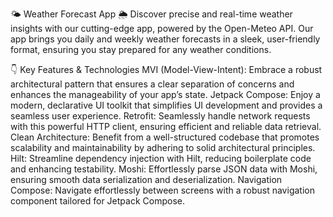 🌤️ Weather Forecast App 🌦️
Discover precise and real-time weather insights with our cutting-edge app, powered by the Open-Meteo API. Our app brings you daily and weekly weather forecasts in a sleek, user-friendly format, ensuring you stay prepared for any weather conditions.

👇 Key Features & Technologies
MVI (Model-View-Intent): Embrace a robust architectural pattern that ensures a clear separation of concerns and enhances the manageability of your app’s state.
Jetpack Compose: Enjoy a modern, declarative UI toolkit that simplifies UI development and provides a seamless user experience.
Retrofit: Seamlessly handle network requests with this powerful HTTP client, ensuring efficient and reliable data retrieval.
Clean Architecture: Benefit from a well-structured codebase that promotes scalability and maintainability by adhering to solid architectural principles.
Hilt: Streamline dependency injection with Hilt, reducing boilerplate code and enhancing testability.
Moshi: Effortlessly parse JSON data with Moshi, ensuring smooth data serialization and deserialization.
Navigation Compose: Navigate effortlessly between screens with a robust navigation component tailored for Jetpack Compose.
